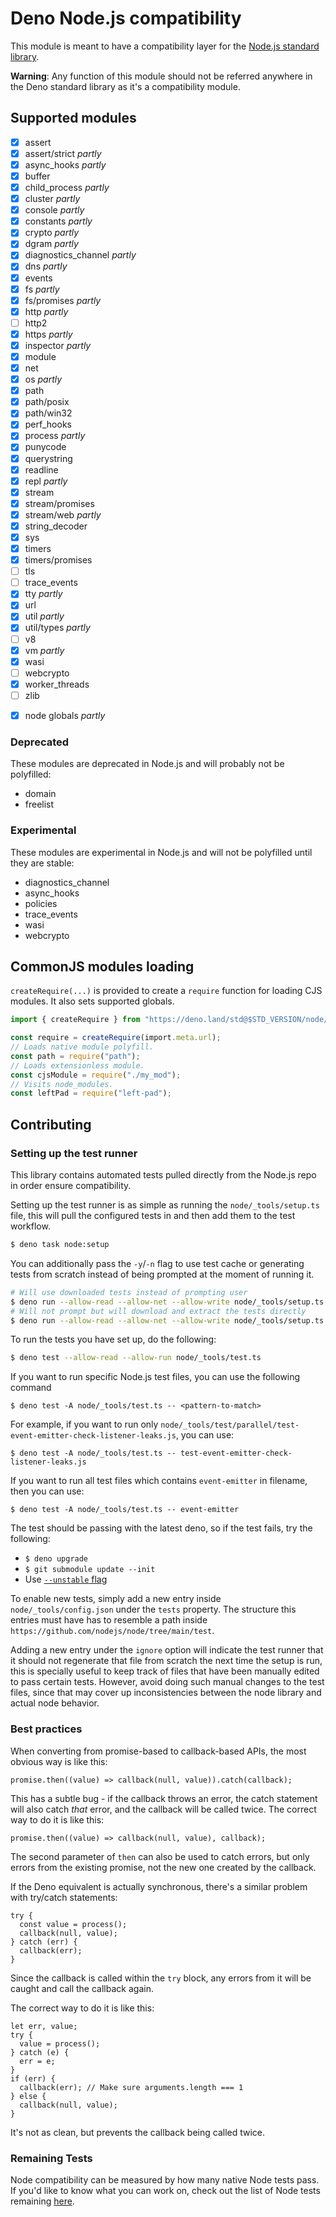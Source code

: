 # Deno Node.js compatibility

This module is meant to have a compatibility layer for the
[Node.js standard library](https://nodejs.org/docs/latest/api/).

**Warning**: Any function of this module should not be referred anywhere in the
Deno standard library as it's a compatibility module.

## Supported modules

- [x] assert
- [x] assert/strict _partly_
- [x] async_hooks _partly_
- [x] buffer
- [x] child_process _partly_
- [x] cluster _partly_
- [x] console _partly_
- [x] constants _partly_
- [x] crypto _partly_
- [x] dgram _partly_
- [x] diagnostics_channel _partly_
- [x] dns _partly_
- [x] events
- [x] fs _partly_
- [x] fs/promises _partly_
- [x] http _partly_
- [ ] http2
- [x] https _partly_
- [x] inspector _partly_
- [x] module
- [x] net
- [x] os _partly_
- [x] path
- [x] path/posix
- [x] path/win32
- [x] perf_hooks
- [x] process _partly_
- [x] punycode
- [x] querystring
- [x] readline
- [x] repl _partly_
- [x] stream
- [x] stream/promises
- [x] stream/web _partly_
- [x] string_decoder
- [x] sys
- [x] timers
- [x] timers/promises
- [ ] tls
- [ ] trace_events
- [x] tty _partly_
- [x] url
- [x] util _partly_
- [x] util/types _partly_
- [ ] v8
- [x] vm _partly_
- [x] wasi
- [ ] webcrypto
- [x] worker_threads
- [ ] zlib

* [x] node globals _partly_

### Deprecated

These modules are deprecated in Node.js and will probably not be polyfilled:

- domain
- freelist

### Experimental

These modules are experimental in Node.js and will not be polyfilled until they
are stable:

- diagnostics_channel
- async_hooks
- policies
- trace_events
- wasi
- webcrypto

## CommonJS modules loading

`createRequire(...)` is provided to create a `require` function for loading CJS
modules. It also sets supported globals.

```ts
import { createRequire } from "https://deno.land/std@$STD_VERSION/node/module.ts";

const require = createRequire(import.meta.url);
// Loads native module polyfill.
const path = require("path");
// Loads extensionless module.
const cjsModule = require("./my_mod");
// Visits node_modules.
const leftPad = require("left-pad");
```

## Contributing

### Setting up the test runner

This library contains automated tests pulled directly from the Node.js repo in
order ensure compatibility.

Setting up the test runner is as simple as running the `node/_tools/setup.ts`
file, this will pull the configured tests in and then add them to the test
workflow.

```zsh
$ deno task node:setup
```

You can additionally pass the `-y`/`-n` flag to use test cache or generating
tests from scratch instead of being prompted at the moment of running it.

```zsh
# Will use downloaded tests instead of prompting user
$ deno run --allow-read --allow-net --allow-write node/_tools/setup.ts -y
# Will not prompt but will download and extract the tests directly
$ deno run --allow-read --allow-net --allow-write node/_tools/setup.ts -n
```

To run the tests you have set up, do the following:

```zsh
$ deno test --allow-read --allow-run node/_tools/test.ts
```

If you want to run specific Node.js test files, you can use the following
command

```shellsession
$ deno test -A node/_tools/test.ts -- <pattern-to-match>
```

For example, if you want to run only
`node/_tools/test/parallel/test-event-emitter-check-listener-leaks.js`, you can
use:

```shellsession
$ deno test -A node/_tools/test.ts -- test-event-emitter-check-listener-leaks.js
```

If you want to run all test files which contains `event-emitter` in filename,
then you can use:

```shellsession
$ deno test -A node/_tools/test.ts -- event-emitter
```

The test should be passing with the latest deno, so if the test fails, try the
following:

- `$ deno upgrade`
- `$ git submodule update --init`
- Use
  [`--unstable` flag](https://deno.land/manual@v1.15.3/runtime/stability#standard-modules)

To enable new tests, simply add a new entry inside `node/_tools/config.json`
under the `tests` property. The structure this entries must have has to resemble
a path inside `https://github.com/nodejs/node/tree/main/test`.

Adding a new entry under the `ignore` option will indicate the test runner that
it should not regenerate that file from scratch the next time the setup is run,
this is specially useful to keep track of files that have been manually edited
to pass certain tests. However, avoid doing such manual changes to the test
files, since that may cover up inconsistencies between the node library and
actual node behavior.

### Best practices

When converting from promise-based to callback-based APIs, the most obvious way
is like this:

```ts, ignore
promise.then((value) => callback(null, value)).catch(callback);
```

This has a subtle bug - if the callback throws an error, the catch statement
will also catch _that_ error, and the callback will be called twice. The correct
way to do it is like this:

```ts, ignore
promise.then((value) => callback(null, value), callback);
```

The second parameter of `then` can also be used to catch errors, but only errors
from the existing promise, not the new one created by the callback.

If the Deno equivalent is actually synchronous, there's a similar problem with
try/catch statements:

```ts, ignore
try {
  const value = process();
  callback(null, value);
} catch (err) {
  callback(err);
}
```

Since the callback is called within the `try` block, any errors from it will be
caught and call the callback again.

The correct way to do it is like this:

```ts, ignore
let err, value;
try {
  value = process();
} catch (e) {
  err = e;
}
if (err) {
  callback(err); // Make sure arguments.length === 1
} else {
  callback(null, value);
}
```

It's not as clean, but prevents the callback being called twice.

### Remaining Tests

Node compatibility can be measured by how many native Node tests pass. If you'd
like to know what you can work on, check out the list of Node tests remaining
[here](_tools/TODO.md).
